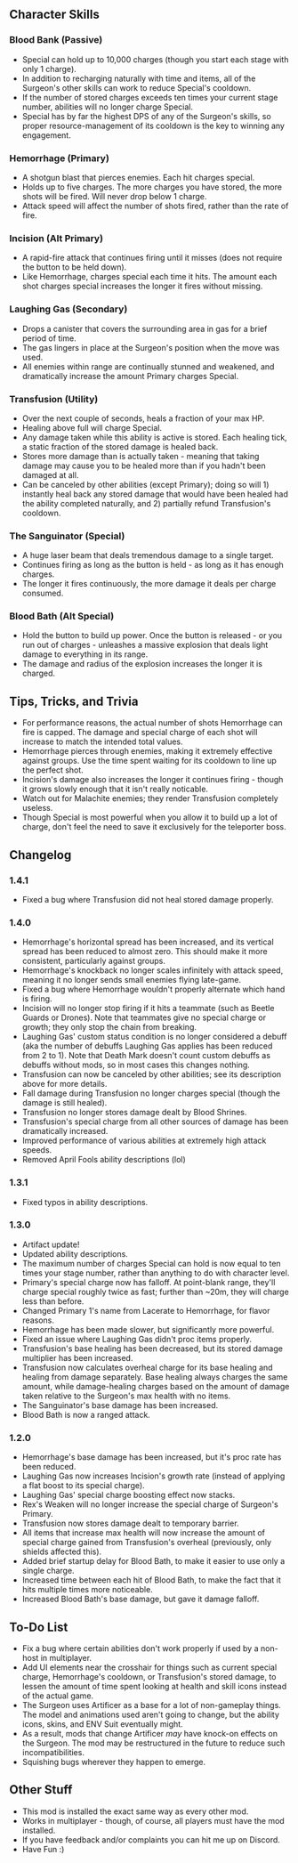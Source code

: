 ## Character Skills

### Blood Bank (Passive)
- Special can hold up to 10,000 charges (though you start each stage with only 1 charge).
- In addition to recharging naturally with time and items, all of the Surgeon's other skills can work to reduce Special's cooldown.
- If the number of stored charges exceeds ten times your current stage number, abilities will no longer charge Special.
- Special has by far the highest DPS of any of the Surgeon's skills, so proper resource-management of its cooldown is the key to winning any engagement.



### Hemorrhage (Primary)
- A shotgun blast that pierces enemies. Each hit charges special.
- Holds up to five charges. The more charges you have stored, the more shots will be fired. Will never drop below 1 charge.
- Attack speed will affect the number of shots fired, rather than the rate of fire.

### Incision (Alt Primary)
- A rapid-fire attack that continues firing until it misses (does not require the button to be held down).
- Like Hemorrhage, charges special each time it hits. The amount each shot charges special increases the longer it fires without missing.



### Laughing Gas (Secondary)
- Drops a canister that covers the surrounding area in gas for a brief period of time.
- The gas lingers in place at the Surgeon's position when the move was used. 
- All enemies within range are continually stunned and weakened, and dramatically increase the amount Primary charges Special.



### Transfusion (Utility)
- Over the next couple of seconds, heals a fraction of your max HP.
- Healing above full will charge Special.
- Any damage taken while this ability is active is stored. Each healing tick, a static fraction of the stored damage is healed back.
- Stores more damage than is actually taken - meaning that taking damage may cause you to be healed more than if you hadn't been damaged at all.
- Can be canceled by other abilities (except Primary); doing so will 1) instantly heal back any stored damage that would have been healed had the ability completed naturally, and 2) partially refund Transfusion's cooldown.



### The Sanguinator (Special)
- A huge laser beam that deals tremendous damage to a single target.
- Continues firing as long as the button is held - as long as it has enough charges.
- The longer it fires continuously, the more damage it deals per charge consumed.

### Blood Bath (Alt Special)
- Hold the button to build up power. Once the button is released - or you run out of charges - unleashes a massive explosion that deals light damage to everything in its range.
- The damage and radius of the explosion increases the longer it is charged.




## Tips, Tricks, and Trivia
- For performance reasons, the actual number of shots Hemorrhage can fire is capped. The damage and special charge of each shot will increase to match the intended total values.
- Hemorrhage pierces through enemies, making it extremely effective against groups. Use the time spent waiting for its cooldown to line up the perfect shot.
- Incision's damage also increases the longer it continues firing - though it grows slowly enough that it isn't really noticable.
- Watch out for Malachite enemies; they render Transfusion completely useless.
- Though Special is most powerful when you allow it to build up a lot of charge, don't feel the need to save it exclusively for the teleporter boss.




## Changelog

### 1.4.1
- Fixed a bug where Transfusion did not heal stored damage properly.

### 1.4.0
- Hemorrhage's horizontal spread has been increased, and its vertical spread has been reduced to almost zero. This should make it more consistent, particularly against groups.
- Hemorrhage's knockback no longer scales infinitely with attack speed, meaning it no longer sends small enemies flying late-game.
- Fixed a bug where Hemorrhage wouldn't properly alternate which hand is firing.
- Incision will no longer stop firing if it hits a teammate (such as Beetle Guards or Drones). Note that teammates give no special charge or growth; they only stop the chain from breaking.
- Laughing Gas' custom status condition is no longer considered a debuff (aka the number of debuffs Laughing Gas applies has been reduced from 2 to 1). Note that Death Mark doesn't count custom debuffs as debuffs without mods, so in most cases this changes nothing.
- Transfusion can now be canceled by other abilities; see its description above for more details.
- Fall damage during Transfusion no longer charges special (though the damage is still healed).
- Transfusion no longer stores damage dealt by Blood Shrines.
- Transfusion's special charge from all other sources of damage has been dramatically increased.
- Improved performance of various abilities at extremely high attack speeds.
- Removed April Fools ability descriptions (lol)


### 1.3.1
- Fixed typos in ability descriptions.


### 1.3.0
- Artifact update!
- Updated ability descriptions.
- The maximum number of charges Special can hold is now equal to ten times your stage number, rather than anything to do with character level.
- Primary's special charge now has falloff. At point-blank range, they'll charge special roughly twice as fast; further than ~20m, they will charge less than before.
- Changed Primary 1's name from Lacerate to Hemorrhage, for flavor reasons.
- Hemorrhage has been made slower, but significantly more powerful.
- Fixed an issue where Laughing Gas didn't proc items properly.
- Transfusion's base healing has been decreased, but its stored damage multiplier has been increased.
- Transfusion now calculates overheal charge for its base healing and healing from damage separately. Base healing always charges the same amount, while damage-healing charges based on the amount of damage taken relative to the Surgeon's max health with no items.
- The Sanguinator's base damage has been increased.
- Blood Bath is now a ranged attack.



### 1.2.0
- Hemorrhage's base damage has been increased, but it's proc rate has been reduced.
- Laughing Gas now increases Incision's growth rate (instead of applying a flat boost to its special charge).
- Laughing Gas' special charge boosting effect now stacks.
- Rex's Weaken will no longer increase the special charge of Surgeon's Primary.
- Transfusion now stores damage dealt to temporary barrier.
- All items that increase max health will now increase the amount of special charge gained from Transfusion's overheal (previously, only shields affected this).
- Added brief startup delay for Blood Bath, to make it easier to use only a single charge.
- Increased time between each hit of Blood Bath, to make the fact that it hits multiple times more noticeable.
- Increased Blood Bath's base damage, but gave it damage falloff.




## To-Do List
- Fix a bug where certain abilities don't work properly if used by a non-host in multiplayer.
- Add UI elements near the crosshair for things such as current special charge, Hemorrhage's cooldown, or Transfusion's stored damage, to lessen the amount of time spent looking at health and skill icons instead of the actual game.
- The Surgeon uses Artificer as a base for a lot of non-gameplay things. The model and animations used aren't going to change, but the ability icons, skins, and ENV Suit eventually might.
- As a result, mods that change Artificer *may* have knock-on effects on the Surgeon. The mod may be restructured in the future to reduce such incompatibilities.
- Squishing bugs wherever they happen to emerge.


## Other Stuff
- This mod is installed the exact same way as every other mod.
- Works in multiplayer - though, of course, all players must have the mod installed.
- If you have feedback and/or complaints you can hit me up on Discord.
- Have Fun :)